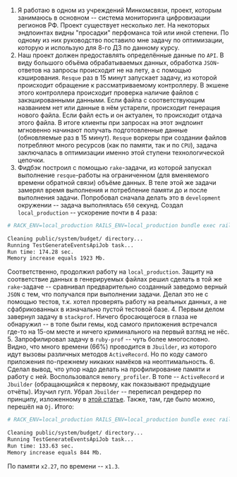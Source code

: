 1. Я работаю в одном из учреждений Минкомсвязи, проект, которым занимаюсь в основном -- система мониторинга цифровизации регионов РФ. Проект существует несколько лет. На некоторых эндпоинтах видны "просадки" перфоманса той или иной степени. По одному из них руководство поставило мне задачу по оптимизации, которую и использую для 8-го ДЗ по данному курсу.
2.  Наш проект должен предоставлять определённые данные по `API`. В виду большого объёма обрабатываемых данных, обработка `JSON`-ответов на запросы происходит не на лету, а с помощью кэширования. `Resque` раз в 15 минут запускает задачу, из которой происходит обращение к рассматриваемому контроллеру. В экшене этого контроллера происходит проверка наличие файлов с закэшированными данными. Если файла с соответствующим названием нет или данные в нём устарели, происходит генерация нового файла. Если файл есть и он актуален, то происходит отдача этого файла. В итоге клиенты при запросах на этот эндпоинт мгновенно начинают получать подготовленные данные (обновляемые раз в 15 минут). `Resque` воркеры при создании файлов потребляют много ресурсов (как по памяти, так и по `CPU`), задача заключалась в оптимизации именно этой ступени технологической цепочки.
3. Фидбэк построил с помощью `rake`-задачи, из которой запускал выполнение `resque`-работы на ограниченном (для вменяемого времени обратной связи) объёме данных. В теле этой же задачи замерял время выполнения и потребление памяти до и после выполнения задачи. Попробовал сначала делать это в `development` окружении -- задача выполнялась `650` секунд. Создал `local_production` -- ускорение почти в 4 раза:
```bash
# RACK_ENV=local_production RAILS_ENV=local_production bundle exec rails test_generate:run         
        
Cleaning public/system/budget/ directory...
Running TestGenerateEventsApiJob task...
Run time: 174.28 sec.
Memory increase equals 1923 Mb.
```
Соответственно, продолжил работу на `local_production`. Защиту на соответствие данных в генерируемых файлах решил сделать в той же `rake`-задаче -- сравнивал предварительно созданный заведомо верный `JSON` с тем, что получался при выполнении задачи. Делал это не с помощью тестов, т.к. хотел проверять работу на реальных данных, а не сфабрикованных в изначально пустой тестовой базе.
4. Первым делом завернул задачу в `stackprof`. Ничего бросающегося в глаза не обнаружил -- в топе были гемы, код самого приложения встречался где-то на 15-ом месте и ничего криминального на первый взгляд не нёс.
5. Запрофилировал задачу в `ruby-prof` -- чуть более многословно. Видно, что много времени (66%) проводится в `Jbuilder`, из которого идут вызовы различных методов `ActiveRecord`. Но по коду самого приложения по-прежнему никаких намёков на неоптимальность.
6. Сделал вывод, что упор надо делать на профилирование памяти и работу с ней. Воспользовался `memory_profiler`. В топе -- `ActiveRecord` и `Jbuilder` (обращающийся к первому, как показывают предыдущие отчёты). Изучил гугл. Убрал `Jbuilder` -- переписал рендерер по принципу, изложенному в [этой статье](https://medium.com/neuronio/performance-comparison-for-json-generation-in-ruby-cc2cce55cf0b). Также, там, где было можно, перешёл на `Oj`. Итого:
```bash
# RACK_ENV=local_production RAILS_ENV=local_production bundle exec rails test_generate:run         
        
Cleaning public/system/budget/ directory...
Running TestGenerateEventsApiJob task...
Run time: 133.63 sec.
Memory increase equals 844 Mb.
```
По памяти `х2.27`, по времени -- `х1.3`.
